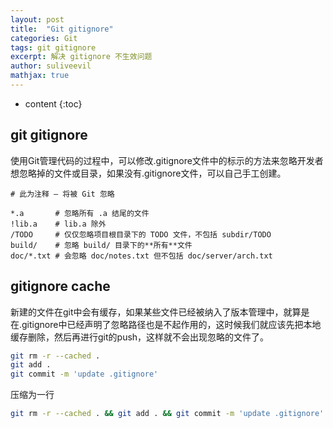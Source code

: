 ```yaml
---
layout: post
title:  "Git gitignore"
categories: Git
tags: git gitignore
excerpt: 解决 gitignore 不生效问题
author: suliveevil
mathjax: true
---
```


* content
{:toc}

## git gitignore

使用Git管理代码的过程中，可以修改.gitignore文件中的标示的方法来忽略开发者想忽略掉的文件或目录，如果没有.gitignore文件，可以自己手工创建。


```text
# 此为注释 – 将被 Git 忽略
 
*.a       # 忽略所有 .a 结尾的文件
!lib.a    # lib.a 除外
/TODO     # 仅仅忽略项目根目录下的 TODO 文件，不包括 subdir/TODO
build/    # 忽略 build/ 目录下的**所有**文件
doc/*.txt # 会忽略 doc/notes.txt 但不包括 doc/server/arch.txt
```

## gitignore cache

新建的文件在git中会有缓存，如果某些文件已经被纳入了版本管理中，就算是在.gitignore中已经声明了忽略路径也是不起作用的，这时候我们就应该先把本地缓存删除，然后再进行git的push，这样就不会出现忽略的文件了。

```bash
git rm -r --cached .
git add .
git commit -m 'update .gitignore'
```

压缩为一行

```bash
git rm -r --cached . && git add . && git commit -m 'update .gitignore'
```

